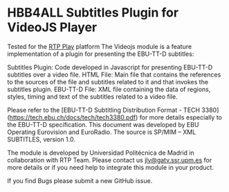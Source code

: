 # HBB4ALL Subtitles Plugin for VideoJS Player
Tested for the [RTP Play](www.rtp.pt/play) platform 
The Videojs module is a feature implementation of a plugin for presenting the EBU-TT-D subtitles:

Subtitles Plugin: Code developed in Javascript for presenting EBU-TT-D subtitles over a video file.
HTML File: Main file that contains the references to the sources of the file and subtitles related to it and that invokes the subtitles plugin.
EBU-TT-D File: XML file containing the data of regions, styles, timing and text of the subtitles related to a video file.

Please refer to the [EBU-TT-D Subtitling Distribution Format - TECH 3380] (https://tech.ebu.ch/docs/tech/tech3380.pdf) for more details especially to the EBU-TT-D specification.
This document was developed by EBU Operating Eurovision and EuroRadio. The source is SP/MIM – XML SUBTITLES, version 1.0.

The module is developed by Universidad Politécnica de Madrid in collaboration with RTP Team. 
Please contact us jlv@gatv.ssr.upm.es for more details or if you need help to integrate this module in your product.

If you find Bugs please submit a new GitHub issue.
